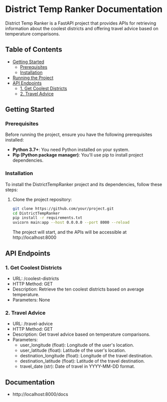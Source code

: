 # District Temp Ranker Documentation

District Temp Ranker is a FastAPI project that provides APIs for retrieving information about the coolest districts and offering travel advice based on temperature comparisons.

## Table of Contents

- [Getting Started](#getting-started)
  - [Prerequisites](#prerequisites)
  - [Installation](#installation)
- [Running the Project](#running-the-project)
- [API Endpoints](#api-endpoints)
  - [1. Get Coolest Districts](#1-get-coolest-districts)
  - [2. Travel Advice](#2-travel-advice)

## Getting Started

### Prerequisites

Before running the project, ensure you have the following prerequisites installed:

- **Python 3.7+**: You need Python installed on your system.
- **Pip (Python package manager)**: You'll use pip to install project dependencies.

### Installation

To install the DistrictTempRanker project and its dependencies, follow these steps:

1. Clone the project repository:

   ```bash
   git clone https://github.com/your/project.git
   cd DistrictTempRanker
   pip install -r requirements.txt
   uvicorn main:app --host 0.0.0.0 --port 8000 --reload
   ```
   The project will start, and the APIs will be accessible at http://localhost:8000
## API Endpoints
### 1. Get Coolest Districts
  - URL: /coolest-districts
  - HTTP Method: GET
  - Description: Retrieve the ten coolest districts based on average temperature.
  - Parameters: None
### 2. Travel Advice
  - URL: /travel-advice
  - HTTP Method: GET
  - Description: Get travel advice based on temperature comparisons.
  - Parameters:
    - user_longitude (float): Longitude of the user's location.
    - user_latitude (float): Latitude of the user's location.
    - destination_longitude (float): Longitude of the travel destination.
    - destination_latitude (float): Latitude of the travel destination.
    - travel_date (str): Date of travel in YYYY-MM-DD format.

## Documentation
  -  http://localhost:8000/docs

